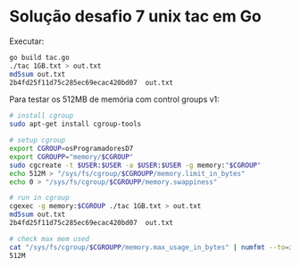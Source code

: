 # Solução desafio 7 unix tac em Go

Executar:

```bash
go build tac.go
./tac 1GB.txt > out.txt
md5sum out.txt
2b4fd25f11d75c285ec69ecac420bd07  out.txt
```

Para testar os 512MB de memória com control groups v1:

```bash
# install cgroup
sudo apt-get install cgroup-tools

# setup cgroup
export CGROUP=osProgramadoresD7
export CGROUPP="memory/$CGROUP"
sudo cgcreate -t $USER:$USER -a $USER:$USER -g memory:"$CGROUP"
echo 512M > "/sys/fs/cgroup/$CGROUPP/memory.limit_in_bytes"
echo 0 > "/sys/fs/cgroup/$CGROUPP/memory.swappiness"

# run in cgroup
cgexec -g memory:$CGROUP ./tac 1GB.txt > out.txt
md5sum out.txt
2b4fd25f11d75c285ec69ecac420bd07  out.txt

# check max mem used
cat "/sys/fs/cgroup/$CGROUPP/memory.max_usage_in_bytes" | numfmt --to=iec
512M
```
